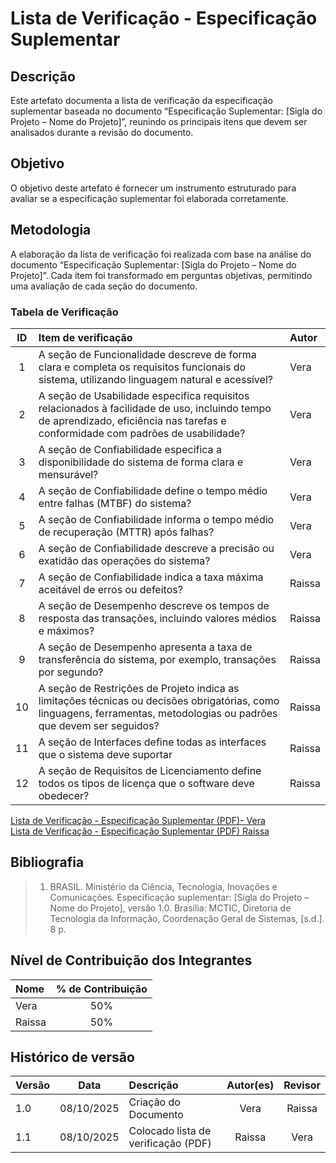 # Lista de Verificação - Especificação Suplementar

## Descrição
Este artefato documenta a lista de verificação da especificação suplementar baseada no documento “Especificação Suplementar: [Sigla do Projeto – Nome do Projeto]”, reunindo os principais itens que devem ser analisados durante a revisão do documento. 
## Objetivo
O objetivo deste artefato é fornecer um instrumento estruturado para avaliar se a especificação suplementar foi elaborada corretamente.
## Metodologia
A elaboração da lista de verificação foi realizada com base na análise  do documento “Especificação Suplementar: [Sigla do Projeto – Nome do Projeto]”. Cada item foi transformado em perguntas objetivas, permitindo uma avaliação de cada seção do documento. 

### Tabela de Verificação

|  ID  | Item de verificação                                                                                                                                                              | Autor     |
|:----:|:---------------------------------------------------------------------------------------------------------------------------------------------------------------------------------|:----------|
|  1   | A seção de Funcionalidade descreve de forma clara e completa os requisitos funcionais do sistema, utilizando linguagem natural e acessível?                                      | Vera      |
|  2   | A seção de Usabilidade especifica requisitos relacionados à facilidade de uso, incluindo tempo de aprendizado, eficiência nas tarefas e conformidade com padrões de usabilidade? | Vera      |
|  3   | A seção de Confiabilidade especifica a disponibilidade do sistema de forma clara e mensurável?                                                                                   | Vera      |
|  4   | A seção de Confiabilidade define o tempo médio entre falhas (MTBF) do sistema?                                                                                                   | Vera      |
|  5   | A seção de Confiabilidade informa o tempo médio de recuperação (MTTR) após falhas?                                                                                               | Vera      |
|  6   | A seção de Confiabilidade descreve a precisão ou exatidão das operações do sistema?                                                                                              | Vera      |
|  7   | A seção de Confiabilidade indica a taxa máxima aceitável de erros ou defeitos?                                                                                                   | Raissa    |
|  8   | A seção de Desempenho descreve os tempos de resposta das transações, incluindo valores médios e máximos?                                                                         | Raissa    |
|  9   | A seção de Desempenho apresenta a taxa de transferência do sistema, por exemplo, transações por segundo?                                                                         | Raissa    |
|  10  | A seção de Restrições de Projeto indica as limitações técnicas ou decisões obrigatórias, como linguagens, ferramentas, metodologias ou padrões que devem ser seguidos?           | Raissa    |
|  11  | A seção de Interfaces define todas as interfaces que o sistema deve suportar                                                                                                     | Raissa    |
|  12  | A seção de Requisitos de Licenciamento define todos os tipos de licença que  o software deve obedecer?                                                                           | Raissa    |

[Lista de Verificação - Especificação Suplementar (PDF)- Vera](../../../00_assets/pdfs/verificacao/Lista-Verificacao-Especificacao-Suplementar.pdf)<br>
[Lista de Verificação - Especificação Suplementar (PDF) Raissa](/00_assets/pdfs/verificacao/LVEspSuplProj01Raissa.pdf)



## Bibliografia

> 1. BRASIL. Ministério da Ciência, Tecnologia, Inovações e Comunicações. Especificação suplementar: [Sigla do Projeto – Nome do Projeto], versão 1.0. Brasília: MCTIC, Diretoria de Tecnologia da Informação, Coordenação Geral de Sistemas, [s.d.]. 8 p.


## Nível de Contribuição dos Integrantes

| Nome   | % de Contribuição |
|:-------|:-----------------:|
| Vera   |        50%        |
| Raissa |        50%        |

## Histórico de versão

| Versão |    Data    | Descrição                           | Autor(es) | Revisor |
|:-------|:----------:|:------------------------------------|:---------:|:-------:|
| 1.0    | 08/10/2025 | Criação do Documento                |   Vera    | Raissa  |
| 1.1    | 08/10/2025 | Colocado lista de verificação (PDF) |  Raissa   |  Vera   |
